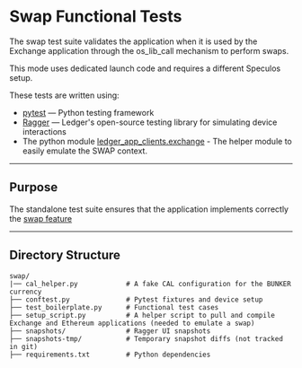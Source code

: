 # Swap Functional Tests

The swap test suite validates the application when it is used by the Exchange application through the os_lib_call mechanism to perform swaps.

This mode uses dedicated launch code and requires a different Speculos setup.

These tests are written using:

- [pytest](https://docs.pytest.org/en/stable/) — Python testing framework
- [Ragger](https://github.com/LedgerHQ/ragger) — Ledger's open-source testing library for simulating device interactions
- The python module [ledger_app_clients.exchange](https://ledgerhq.github.io/app-exchange/) - The helper module to easily emulate the SWAP context.

---

## Purpose

The standalone test suite ensures that the application implements correctly the [swap feature](https://ledgerhq.github.io/app-exchange/)

---

## Directory Structure

```text
swap/
|── cal_helper.py            # A fake CAL configuration for the BUNKER currency
├── conftest.py              # Pytest fixtures and device setup
├── test_boilerplate.py      # Functional test cases
├── setup_script.py          # A helper script to pull and compile Exchange and Ethereum applications (needed to emulate a swap)
├── snapshots/               # Ragger UI snapshots
├── snapshots-tmp/           # Temporary snapshot diffs (not tracked in git)
├── requirements.txt         # Python dependencies
```
